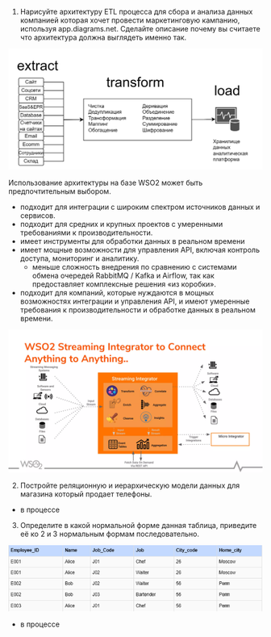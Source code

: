 1. Нарисуйте архитектуру ETL процесса для сбора и анализа данных компанией которая хочет провести маркетинговую кампанию, используя app.diagrams.net. Сделайте описание почему вы считаете что архитектура должна выглядеть именно так.

![](.hw_1_images/a127bf54.png)

Использование архитектуры на базе WSO2 может быть предпочтительным выбором.
- подходит для интеграции с широким спектром источников данных и сервисов.
- подходит для средних и крупных проектов с умеренными требованиями к производительности.
- имеет инструменты для обработки данных в реальном времени
- имеет мощные возможности для управления API, включая контроль доступа, мониторинг и аналитику.
  - меньше сложность внедрения по сравнению c системами обмена очередей RabbitMQ / Kafka и Airflow, так как предоставляет комплексные решения «из коробки».
- подходит для компаний, которые нуждаются в мощных возможностях интеграции и управления API, и имеют умеренные требования к производительности и обработке данных в реальном времени.

![](.hw_1_images/99f1309e.png)


2. Постройте реляционную и иерархическую модели данных для магазина который продает телефоны.

- в процессе

3. Определите в какой нормальной форме данная таблица, приведите её ко 2 и 3 нормальным формам последовательно.

![](.hw_1_images/40922459.png)

- в процессе
